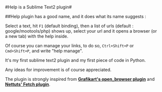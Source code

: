 #Help is a Sublime Text2 plugin#

##Help plugin has a good name, and it does what its name suggests :

Select a text, hit `F1` (default binding), then a list of urls (default : google/mootools/php) shows up, select your url and it opens a browser (or a new tab) with the help inside.

Of course you can manage your links, to do so, `Ctrl+Shift+P` or `Cmd+Shift+P`, and write "help manage".

It's my first sublime text2 plugin and my first piece of code in Python.

Any ideas for improvement is of course appreciated.

The plugin is strongly inspired from [__Grafikart's open_browser plugin__](https://github.com/Grafikart/Open-Browser-SublimeText2-Plugin "Grafikart's Open Browser") and [__Nettuts' Fetch plugin__](https://github.com/weslly/Nettuts-Fetch "Nettuts' Fetch Plugin").
